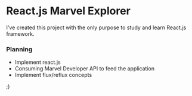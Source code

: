 # React.js Marvel Explorer

I've created this project with the only purpose to study and learn React.js framework.

### Planning

- Implement react.js
- Consuming Marvel Developer API to feed the application
- Implement flux/reflux concepts

;)
